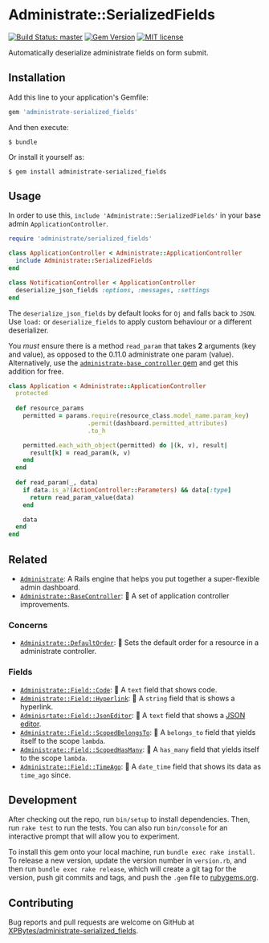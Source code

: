# Administrate::SerializedFields

[![Build Status: master](https://travis-ci.com/XPBytes/administrate-serialized_fields.svg)](https://travis-ci.com/XPBytes/administrate-serialized_fields)
[![Gem Version](https://badge.fury.io/rb/administrate-serialized_fields.svg)](https://badge.fury.io/rb/administrate-serialized_fields)
[![MIT license](http://img.shields.io/badge/license-MIT-brightgreen.svg)](http://opensource.org/licenses/MIT)

Automatically deserialize administrate fields on form submit.
 
## Installation

Add this line to your application's Gemfile:

```ruby
gem 'administrate-serialized_fields'
```

And then execute:

    $ bundle

Or install it yourself as:

    $ gem install administrate-serialized_fields

## Usage

In order to use this, `include 'Administrate::SerializedFields'` in your base admin `ApplicationController`.

```ruby
require 'administrate/serialized_fields'

class ApplicationController < Administrate::ApplicationController
  include Administrate::SerializedFields
end

class NotificationController < ApplicationController
  deserialize_json_fields :options, :messages, :settings
end
```

The `deserialize_json_fields` by default looks for `Oj` and falls back to `JSON`. Use `load:` or `deserialize_fields` to
apply custom behaviour or a different deserializer.

You _must_ ensure there is a method `read_param` that takes **2** arguments (key and value), as opposed to the 0.11.0
administrate one param (value). Alternatively, use the [`administrate-base_controller` gem](https://github.com/XPBytes/administrate-base_controller)
and get this addition for free.

```ruby
class Application < Administrate::ApplicationController
  protected
  
  def resource_params
    permitted = params.require(resource_class.model_name.param_key)
                      .permit(dashboard.permitted_attributes)
                      .to_h

    permitted.each_with_object(permitted) do |(k, v), result|
      result[k] = read_param(k, v)
    end
  end
  
  def read_param(_, data)
    if data.is_a?(ActionController::Parameters) && data[:type]
      return read_param_value(data)
    end

    data
  end
end
```

## Related

- [`Administrate`](https://github.com/thoughtbot/administrate): A Rails engine that helps you put together a super-flexible admin dashboard.
- [`Administrate::BaseController`](https://github.com/XPBytes/administrate-base_controller): :stars: A set of application controller improvements.

### Concerns

- [`Administrate::DefaultOrder`](https://github.com/XPBytes/administrate-default_order): :1234: Sets the default order for a resource in a administrate controller.

### Fields

- [`Administrate::Field::Code`](https://github.com/XPBytes/administrate-field-code): :pencil: A `text` field that shows code.
- [`Administrate::Field::Hyperlink`](https://github.com/XPBytes/administrate-field-hyperlink): :pencil: A `string` field that is shows a hyperlink.
- [`Adminisrtate::Field::JsonEditor`](https://github.com/XPBytes/administrate-field-json_editor): :pencil: A `text` field that shows a [JSON editor](https://github.com/josdejong/jsoneditor).
- [`Administrate::Field::ScopedBelongsTo`](https://github.com/XPBytes/administrate-field-scoped_belongs_to): :pencil: A `belongs_to` field that yields itself to the scope `lambda`.
- [`Administrate::Field::ScopedHasMany`](https://github.com/XPBytes/administrate-field-scoped_has_many): :pencil: A `has_many` field that yields itself to the scope `lambda`.
- [`Administrate::Field::TimeAgo`](https://github.com/XPBytes/administrate-field-time_ago): :pencil: A `date_time` field that shows its data as `time_ago` since.

## Development

After checking out the repo, run `bin/setup` to install dependencies. Then, run `rake test` to run the tests. You can
also run `bin/console` for an interactive prompt that will allow you to experiment.

To install this gem onto your local machine, run `bundle exec rake install`. To release a new version, update the
version number in `version.rb`, and then run `bundle exec rake release`, which will create a git tag for the version,
push git commits and tags, and push the `.gem` file to [rubygems.org](https://rubygems.org).

## Contributing

Bug reports and pull requests are welcome on GitHub at [XPBytes/administrate-serialized_fields](https://github.com/XPBytes/administrate-serialized_fields).
